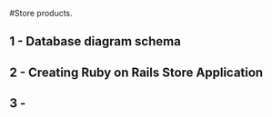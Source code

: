 #Store products.


## 1 - Database diagram schema


## 2 - Creating Ruby on Rails Store Application

## 3 - 

````
````
